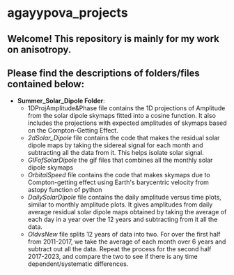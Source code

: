 # agayypova_projects
## Welcome! This repository is mainly for my work on anisotropy. 

## Please find the descriptions of folders/files contained below: 
* **Summer_Solar_Dipole Folder**:
  - 1DProjAmplitude&Phase file contains the 1D projections of Amplitude from the solar dipole skymaps fitted into a cosine function. It also includes the projections with expected amplitudes of skymaps based on the Compton-Getting Effect.
  - _2dSolar_Dipole_ file contains the code that makes the residual solar dipole maps by taking the sidereal signal for each month and subtracting all the data from it. This helps isolate solar signal.
  - _GIFofSolarDipole_ the gif files that combines all the monthly solar dipole skymaps
  - _OrbitalSpeed_ file contains the code that makes skymaps due to Compton-getting effect using Earth's barycentric velocity from astopy function of python
  - _DailySolarDipole_ file contains the daily amplitude versus time plots, similar to monthly amplitude plots. It gives amplitudes from daily average residual solar dipole maps obtained by taking the average of each day in a year over the 12 years and subtracting from it all the data. 
  - _OldvsNew_ file splits 12 years of data into two. For over the first half from 2011-2017, we take the average of each month over 6 years and subtract out all the data. Repeat the process for the second half 2017-2023, and compare the two to see if there is any time dependent/systematic differences.
